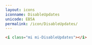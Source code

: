 ```yaml
---
layout: icons
iconname: DisableUpdates
unicode: EB5A
permalink: /icon/DisableUpdates/
---
```


``` html
<i class="mi mi-DisableUpdates"></i>
```
